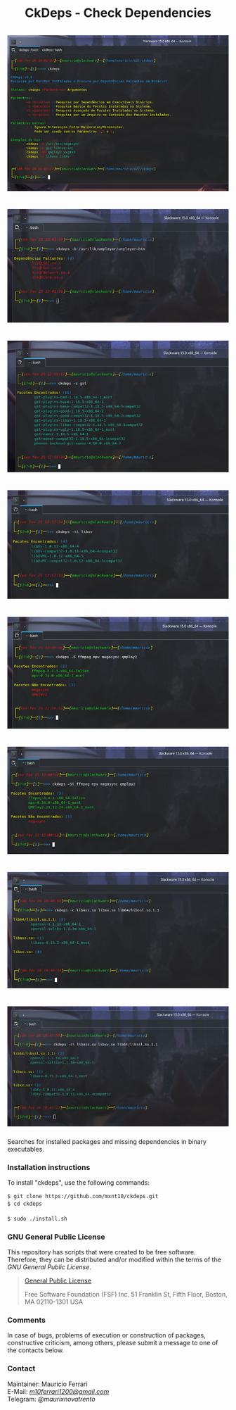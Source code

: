 <h1 align="center">
    CkDeps - Check Dependencies
    <br/><br/>
    <a><img src="https://raw.githubusercontent.com/mxnt10/ckdeps/master/preview/preview1.png"></a>
    <br/><br/>
    <a><img src="https://raw.githubusercontent.com/mxnt10/ckdeps/master/preview/preview2.png"></a>
    <br/><br/>
    <a><img src="https://raw.githubusercontent.com/mxnt10/ckdeps/master/preview/preview3.png"></a>
    <br/><br/>
    <a><img src="https://raw.githubusercontent.com/mxnt10/ckdeps/master/preview/preview4.png"></a>
    <br/><br/>
    <a><img src="https://raw.githubusercontent.com/mxnt10/ckdeps/master/preview/preview5.png"></a>
    <br/><br/>
    <a><img src="https://raw.githubusercontent.com/mxnt10/ckdeps/master/preview/preview6.png"></a>
    <br/><br/>
    <a><img src="https://raw.githubusercontent.com/mxnt10/ckdeps/master/preview/preview7.png"></a>
    <br/><br/>
    <a><img src="https://raw.githubusercontent.com/mxnt10/ckdeps/master/preview/preview8.png"></a>
</h1>

Searches for installed packages and missing dependencies in binary executables.

### Installation instructions

To install "ckdeps", use the following commands:
```sh
$ git clone https://github.com/mxnt10/ckdeps.git
$ cd ckdeps

$ sudo ./install.sh
```

### GNU General Public License

This repository has scripts that were created to be free software.<br/>
Therefore, they can be distributed and/or modified within the terms of the *GNU General Public License*.

>[General Public License](https://pt.wikipedia.org/wiki/GNU_General_Public_License)
>
>Free Software Foundation (FSF) Inc. 51 Franklin St, Fifth Floor, Boston, MA 02110-1301 USA

### Comments

In case of bugs, problems of execution or construction of packages, constructive criticism, among others,
please submit a message to one of the contacts below.

### Contact

Maintainer: Mauricio Ferrari<br/>
E-Mail: *m10ferrari1200@gmail.com*<br/>
Telegram: *@maurixnovatrento*<br/>
